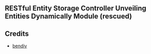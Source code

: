 ## RESTful Entity Storage Controller Unveiling Entities Dynamically Module (rescued)

## Credits

  - [bendiy](http://github.com/bendiy)
